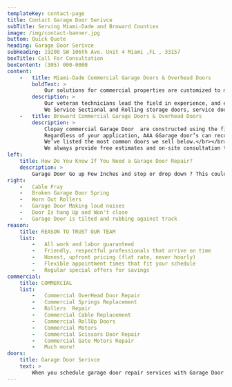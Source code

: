```yaml
---
templateKey: contact-page
title: Contact Garage Door Serivce
subTitle: Serving Miami-Dade and Broward Counties
image: /img/contact-banner.jpg
buttom: Quick Quote
heading: Garage Door Serivce
subHeading: 19200 SW 106th Ave. Unit 4 Miami ,FL , 33157
boxTitle: Call For Consultation
boxContent: (305) 000-0000
content:
    -   title: Miami-Dade Commercial Garage Doors & Overhead Doors
        boldText: >
            Our solutions for commercial properties are customized to meet your needs. Commercial garage door and steel gate openers operate the largest and most diverse sized equipment with high frequency.
        description: >
            Our veteran technicians lead the field in experience, and efficiency and always choose the highest quality solutions for each location. Nothing is more important than the safety & reliability of the equipment we service.</br></br>
            We Service Sectional and Rolling storage doors, service doors, service fire doors, rolling grilles, light-duty and heavy-duty sheet doors, certified windload sheet doors, and insulated and non-insulated sectional doors.
    -   title: Broward Commercial Garage Doors & Overhead Doors
        description: >
            Clopay commercial Garage Door  are constructed using the finest raw materials, produced by the hands of skilled craftsmen, customized with computer-aided precision, and delivered both on time and with care. Our entire line of Industrial overhead doors, such as our line of insulated garage doors, was specially engineered for extra durability to afford years of dependable operation — even in the toughest industrial environments.</br></br>
            Regardless of your application, AAA GGarage door’s can recommend, supply and professionally install a door that meets your needs at a price that fits your budget.</br></br>
            We’ve listed the most common doors we sell below.</br></br>
            We always provide free estimates and on-site consultation to make completing your garage door project as quick and simple as possible.
left:
    title: How Do You Know If You Need a Garage Door Repair?
    description: >
        Garage Door Go up Few Inches and stop or drop down ? This could possibly mean your Garage door Springs are Broken. Garage door Rollers are bent or worn out /broken ( that might lead to bigger problems ).Garage doors Cable Fray or looking rusty  Please call right away for Garage door Repair ,Garage door opener not function isn’t an emergency but Garage Door Serivce are here to help right away 
right:
    -   Cable Fray
    -   Broken Garage Door Spring
    -   Worn Out Rollers
    -   Garage Door Making loud noises
    -   Door Is hang Up and Won't close
    -   Garage Door is tilted and rubbing against track
reason:
    title: REASON TO TRUST OUR TEAM
    list:
        -   All work and labor guaranteed
        -   Friendly, respectful professionals that arrive on time
        -   Honest, upfront pricing (flat rate, never hourly)
        -   Flexible appointment times that fit your schedule
        -   Regular special offers for savings
commercial:
    title: COMMERCIAL
    list:
        -   Commercial OverHead Door Repair
        -   Commercial Springs Replacement
        -   Rollers  Repair
        -   Commercial Cable Replacement
        -   Commercial RollUp Doors
        -   Commercial Motors
        -   Commercial Scissors Door Repair
        -   Commercial Gate Motors Repair
        -   Much more!
doors:
    title: Garage Door Serivce
    text: >
        When you schedule garage door repair services with Garage Door Serivce  you will quickly discover that we are not your average overhead door repair company. We offer flat-rate pricing on all of our services — which means that you pay by the job, not by the hour — and we never charge an overtime fee. We will also provide an accurate quote before we get started on any repairs because no one likes hidden fees.
---
```

